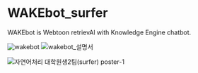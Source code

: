 # WAKEbot_surfer
WAKEbot is Webtoon retrievAl with Knowledge Engine chatbot.

![wakebot](https://github.com/statrav/WAKEbot_surfer/assets/109338312/4dc3fee1-5f43-471e-a597-b1f524787fb5)
![wakebot_설명서](https://github.com/statrav/WAKEbot_surfer/assets/109338312/b0a84891-6788-4a2b-a4b7-9ce29267b734)


![자연어처리  대학원생2팀(surfer) poster-1](https://github.com/statrav/WAKEbot_surfer/assets/109338312/e49195c6-bf39-417d-a049-1e82878b45df)
